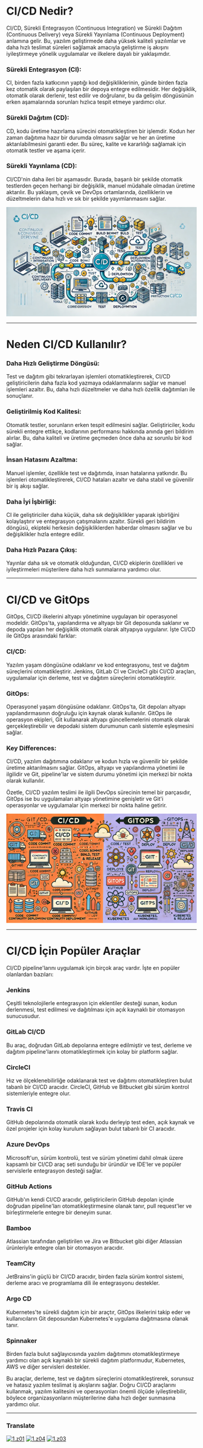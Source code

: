 # CI/CD Nedir?
CI/CD, Sürekli Entegrasyon (Continuous Integration) ve Sürekli Dağıtım (Continuous Delivery) veya Sürekli Yayınlama (Continuous Deployment) anlamına gelir. Bu, yazılım geliştirmede daha yüksek kaliteli yazılımlar ve daha hızlı teslimat süreleri sağlamak amacıyla geliştirme iş akışını iyileştirmeye yönelik uygulamalar ve ilkelere dayalı bir yaklaşımdır.

### Sürekli Entegrasyon (CI):
CI, birden fazla katkıcının yaptığı kod değişikliklerinin, günde birden fazla kez otomatik olarak paylaşılan bir depoya entegre edilmesidir. Her değişiklik, otomatik olarak derlenir, test edilir ve doğrulanır, bu da gelişim döngüsünün erken aşamalarında sorunları hızlıca tespit etmeye yardımcı olur.

### Sürekli Dağıtım (CD):
CD, kodu üretime hazırlama sürecini otomatikleştiren bir işlemdir. Kodun her zaman dağıtıma hazır bir durumda olmasını sağlar ve her an üretime aktarılabilmesini garanti eder. Bu süreç, kalite ve kararlılığı sağlamak için otomatik testler ve aşama içerir.

### Sürekli Yayınlama (CD):
CI/CD'nin daha ileri bir aşamasıdır. Burada, başarılı bir şekilde otomatik testlerden geçen herhangi bir değişiklik, manuel müdahale olmadan üretime aktarılır. Bu yaklaşım, çevik ve DevOps ortamlarında, özelliklerin ve düzeltmelerin daha hızlı ve sık bir şekilde yayımlanmasını sağlar.

[img1]: cicd.webp (CI/CD)
![img1]

----

# Neden CI/CD Kullanılır?
### Daha Hızlı Geliştirme Döngüsü:
Test ve dağıtım gibi tekrarlayan işlemleri otomatikleştirerek, CI/CD geliştiricilerin daha fazla kod yazmaya odaklanmalarını sağlar ve manuel işlemleri azaltır. Bu, daha hızlı düzeltmeler ve daha hızlı özellik dağıtımları ile sonuçlanır.

### Geliştirilmiş Kod Kalitesi:
Otomatik testler, sorunların erken tespit edilmesini sağlar. Geliştiriciler, kodu sürekli entegre ettikçe, kodlarının performansı hakkında anında geri bildirim alırlar. Bu, daha kaliteli ve üretime geçmeden önce daha az sorunlu bir kod sağlar.

### İnsan Hatasını Azaltma:
Manuel işlemler, özellikle test ve dağıtımda, insan hatalarına yatkındır. Bu işlemleri otomatikleştirerek, CI/CD hataları azaltır ve daha stabil ve güvenilir bir iş akışı sağlar.

### Daha İyi İşbirliği:
CI ile geliştiriciler daha küçük, daha sık değişiklikler yaparak işbirliğini kolaylaştırır ve entegrasyon çatışmalarını azaltır. Sürekli geri bildirim döngüsü, ekipteki herkesin değişikliklerden haberdar olmasını sağlar ve bu değişiklikler hızla entegre edilir.

### Daha Hızlı Pazara Çıkış:
Yayınlar daha sık ve otomatik olduğundan, CI/CD ekiplerin özellikleri ve iyileştirmeleri müşterilere daha hızlı sunmalarına yardımcı olur.

----

# CI/CD ve GitOps
GitOps, CI/CD ilkelerini altyapı yönetimine uygulayan bir operasyonel modeldir. GitOps'ta, yapılandırma ve altyapı bir Git deposunda saklanır ve depoda yapılan her değişiklik otomatik olarak altyapıya uygulanır. İşte CI/CD ile GitOps arasındaki farklar:

### CI/CD:
Yazılım yaşam döngüsüne odaklanır ve kod entegrasyonu, test ve dağıtım süreçlerini otomatikleştirir. Jenkins, GitLab CI ve CircleCI gibi CI/CD araçları, uygulamalar için derleme, test ve dağıtım süreçlerini otomatikleştirir.

### GitOps:
Operasyonel yaşam döngüsüne odaklanır. GitOps'ta, Git depoları altyapı yapılandırmasının doğruluğu için kaynak olarak kullanılır. GitOps ile operasyon ekipleri, Git kullanarak altyapı güncellemelerini otomatik olarak gerçekleştirebilir ve depodaki sistem durumunun canlı sistemle eşleşmesini sağlar.

### Key Differences:
CI/CD, yazılım dağıtımına odaklanır ve kodun hızla ve güvenilir bir şekilde üretime aktarılmasını sağlar.
GitOps, altyapı ve yapılandırma yönetimi ile ilgilidir ve Git, pipeline'lar ve sistem durumu yönetimi için merkezi bir nokta olarak kullanılır.

Özetle, CI/CD yazılım teslimi ile ilgili DevOps sürecinin temel bir parçasıdır, GitOps ise bu uygulamaları altyapı yönetimine genişletir ve Git'i operasyonlar ve uygulamalar için merkezi bir nokta haline getirir.

[img2]: cicd-gitops.webp (CI/CD)
![img2]

----

# CI/CD İçin Popüler Araçlar
CI/CD pipeline'larını uygulamak için birçok araç vardır. İşte en popüler olanlardan bazıları:

### Jenkins
Çeşitli teknolojilerle entegrasyon için eklentiler desteği sunan, kodun derlenmesi, test edilmesi ve dağıtılması için açık kaynaklı bir otomasyon sunucusudur.

### GitLab CI/CD
Bu araç, doğrudan GitLab depolarına entegre edilmiştir ve test, derleme ve dağıtım pipeline'larını otomatikleştirmek için kolay bir platform sağlar.

### CircleCI
Hız ve ölçeklenebilirliğe odaklanarak test ve dağıtımı otomatikleştiren bulut tabanlı bir CI/CD aracıdır. CircleCI, GitHub ve Bitbucket gibi sürüm kontrol sistemleriyle entegre olur.

### Travis CI
GitHub depolarında otomatik olarak kodu derleyip test eden, açık kaynak ve özel projeler için kolay kurulum sağlayan bulut tabanlı bir CI aracıdır.

### Azure DevOps
Microsoft'un, sürüm kontrolü, test ve sürüm yönetimi dahil olmak üzere kapsamlı bir CI/CD araç seti sunduğu bir üründür ve IDE'ler ve popüler servislerle entegrasyon desteği sağlar.

### GitHub Actions
GitHub'ın kendi CI/CD aracıdır, geliştiricilerin GitHub depoları içinde doğrudan pipeline'ları otomatikleştirmesine olanak tanır, pull request'ler ve birleştirmelerle entegre bir deneyim sunar.

### Bamboo
Atlassian tarafından geliştirilen ve Jira ve Bitbucket gibi diğer Atlassian ürünleriyle entegre olan bir otomasyon aracıdır.

### TeamCity
JetBrains'in güçlü bir CI/CD aracıdır, birden fazla sürüm kontrol sistemi, derleme aracı ve programlama dili ile entegrasyonu destekler.

### Argo CD
Kubernetes'te sürekli dağıtım için bir araçtır, GitOps ilkelerini takip eder ve kullanıcıların Git deposundan Kubernetes'e uygulama dağıtmasına olanak tanır.

### Spinnaker
Birden fazla bulut sağlayıcısında yazılım dağıtımını otomatikleştirmeye yardımcı olan açık kaynaklı bir sürekli dağıtım platformudur, Kubernetes, AWS ve diğer servisleri destekler.

Bu araçlar, derleme, test ve dağıtım süreçlerini otomatikleştirerek, sorunsuz ve hatasız yazılım teslimat iş akışlarını sağlar. Doğru CI/CD araçlarını kullanmak, yazılım kalitesini ve operasyonları önemli ölçüde iyileştirebilir, böylece organizasyonların müşterilerine daha hızlı değer sunmasına yardımcı olur.

----

[z01]: README.md
[z02]: README-az.md
[z03]: README-tr.md
[z04]: README-fa.md

[1.z01]: https://raw.githubusercontent.com/samadelmakchi/samadelmakchi/main/flag/en.svg (English)
[1.z02]: https://raw.githubusercontent.com/samadelmakchi/samadelmakchi/main/flag/az.svg (Azərbaycani)
[1.z03]: https://raw.githubusercontent.com/samadelmakchi/samadelmakchi/main/flag/tr.svg (Türkisch)
[1.z04]: https://raw.githubusercontent.com/samadelmakchi/samadelmakchi/main/flag/fa.svg (فارسی)

### Translate
[![1.z01]][z01] [![1.z04]][z04] [![1.z03]][z03] 
